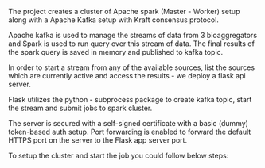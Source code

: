 The project creates a cluster of Apache spark (Master - Worker) setup along with a Apache Kafka setup with Kraft consensus protocol. 

Apache kafka is used to manage the streams of data from 3 bioaggregators and Spark is used to run query over this stream of data. The final results of the spark query is saved in memory and published to kafka topic.

In order to start a stream from any of the available sources, list the sources which are currently active and access the results - we deploy a flask api server. 

Flask utilizes the python - subprocess package to create kafka topic, start the stream and submit jobs to spark cluster. 

The server is secured with a self-signed certificate with a basic (dummy) token-based auth setup. Port forwarding is enabled to forward the default HTTPS port on the server to the Flask app server port.


To setup the cluster and start the job you could follow below steps:
